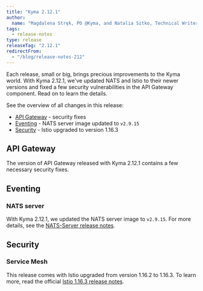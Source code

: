 ```yaml
---
title: "Kyma 2.12.1"
author:
  name: "Magdalena Stręk, PO @Kyma, and Natalia Sitko, Technical Writer @Kyma"
tags:
  - release-notes 
type: release 
releaseTag: "2.12.1"
redirectFrom:
  - "/blog/release-notes-212"
---
```


Each release, small or big, brings precious improvements to the Kyma world. With Kyma 2.12.1, we've updated NATS and Istio to their newer versions and fixed a few security vulnerabilities in the API Gateway component. Read on to learn the details.

<!-- overview -->

See the overview of all changes in this release:

- [API Gateway](#api-gateway) - security fixes
- [Eventing](#eventing) - NATS server image updated to `v2.9.15`
- [Security](#security) - Istio upgraded to version 1.16.3

## API Gateway
The version of API Gateway released with Kyma 2.12.1 contains a few necessary security fixes.

## Eventing  
### NATS server 

With Kyma 2.12.1, we updated the NATS server image to `v2.9.15`. For more details, see the [NATS-Server release notes](https://github.com/nats-io/nats-server/releases/tag/v2.9.15). 

## Security
### Service Mesh
This release comes with Istio upgraded from version 1.16.2 to 1.16.3. To learn more, read the official [Istio 1.16.3 release notes](https://istio.io/latest/news/releases/1.16.x/announcing-1.16.3/).